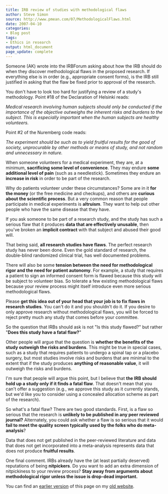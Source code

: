 ```yaml
---
title: IRB review of studies with methodological flaws
author: Steve Simon
source: http://www.pmean.com/07/MethodologicalFlaws.html
date: 2007-04-10
categories:
- Blog post
tags:
- Ethics in research
output: html_document
page_update: complete
---
```


Someone (AK) wrote into the IRBForum asking about how the IRB should do when they discover methodological flaws in the proposed research. If everything else is in order (e.g., appropriate consent forms), is the IRB still justified in asking that the flaw be fixed prior to approval of the research.

You don't have to look too hard for justifying a review of a study's methodology. Point #18 of the Declaration of Helsinki reads:

*Medical research involving human subjects should only be conducted if the importance of the objective outweighs the inherent risks and burdens to the subject. This is especially important when the human subjects are healthy volunteers.*

Point #2 of the Nuremberg code reads:

*The experiment should be such as to yield fruitful results for the good of society, unprocurable by other methods or means of study, and not random and unnecessary in nature.*

When someone volunteers for a medical experiment, they are, at a minimum, **sacrificing some level of convenience**. They may endure **some additional level of pain** (such as a needlestick). Sometimes they endure an **increase in risk** in order to be part of the research.

Why do patients volunteer under these circumstances? Some are in it **for the money** (or the free medicine and checkups), and others are **curious about the scientific process**. But a very common reason that people participate in medical experiments is **altruism**. They want to help out other people who have the same disease that they have.

If you ask someone to be part of a research study, and the study has such a serious flaw that it produces **data that are effectively unusable**, then you've broken an **implicit contract** with that subject and abused their good will.

That being said, **all research studies have flaws**. The perfect research study has never been done. Even the gold standard of research, the double-blind randomized clinical trial, has well documented problems.

There will also be some **tension between the need for methodological rigor and the need for patient autonomy**. For example, a study that requires a patient to sign an informed consent form is flawed because this study will be subject to volunteer bias. So tolerate a few existing methodological flaws because your review process might itself introduce even more serious methodological flaws.

Please **get this idea out of your head that your job is to fix flaws in research studies**. You can't do it and you shouldn't do it. If you desire to only approve research without methodological flaws, you will be forced to reject pretty much any study that comes before your committee.

So the question that IRBs should ask is not "Is this study flawed?" but rather "**Does this study have a fatal flaw?**"

Other people will argue that the question is **whether the benefits of the study outweigh the risks and burdens**. This might be true in special cases, such as a study that requires patients to undergo a spinal tap or a placebo surgery, but most studies involve risks and burdens that are minimal to the extent that if the study produces **anything of reasonable value**, it will outweigh the risks and burdens.

I'm sure that people will argue this point, but I believe that **the IRB should hold up a study only if it finds a fatal flaw**. That doesn't mean that you can't offer a suggestion (e.g., we approve this study as it currently stands, but we'd like you to consider using a concealed allocation scheme as part of the research).

So what's a fatal flaw? There are two good standards. First, is a flaw so serious that the research is **unlikely to be published in any peer reviewed journal?** Alternately, you could ask whether a flaw is so serious that it would **fail to meet the quality screen typically used by the folks who do meta-analysis**?

Data that does not get published in the peer-reviewed literature and data that does not get incorporated into a meta-analysis represents data that does not produce **fruitful results**.

One final comment. IRBs already have the (at least partially deserved) reputations of being **nitpickers**. Do you want to add an extra dimension of nitpickiness to your review process? **Stay away from arguments about methodological rigor unless the issue is drop-dead important.**

You can find an [earlier version][sim1] of this page on my [old website][sim2].

[sim1]: http://www.pmean.com/07/MethodologicalFlaws.html
[sim2]: http://www.pmean.com
